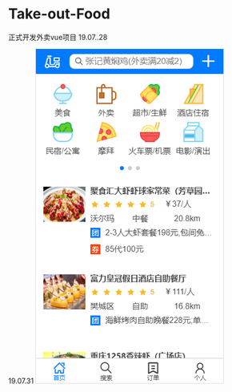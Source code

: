 # Take-out-Food
正式开发外卖vue项目 19.07..28

19.07.31
![image](https://github.com/JedisWeb/Take-out-Food/blob/master/shows/QQ%E6%88%AA%E5%9B%BE20190731182403.png)
